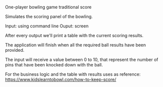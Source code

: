 One-player bowling game traditional score

Simulates the scoring panel of the bowling.

Input: using command line
Ouput: screen

After every output we'll print a table with the current scoring results.

The application will finish when all the required ball results have been provided.

The input will receive a value between 0 to 10, that represent the number of pins that have been knocked down with the ball.

For the business logic and the table with results uses as reference: 
https://www.kidslearntobowl.com/how-to-keep-score/

